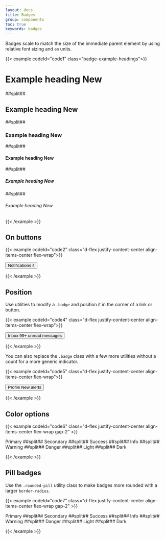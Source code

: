 ```yaml
---
layout: docs
title: Badges
group: components
toc: true
keywords: badges
---
```


Badges scale to match the size of the immediate parent element by using relative font sizing and ```em``` units.

{{< example codeId="code1" class="badge-example-headings">}}

<h1>Example heading <span class="badge bg-secondary">New</span></h1>
##split##
<h2>Example heading <span class="badge bg-secondary">New</span></h2>
##split##
<h3>Example heading <span class="badge bg-secondary">New</span></h3>
##split##
<h4>Example heading <span class="badge bg-secondary">New</span></h4>
##split##
<h5>Example heading <span class="badge bg-secondary">New</span></h5>
##split##
<h6>Example heading <span class="badge bg-secondary">New</span></h6>

{{< /example >}}

## On buttons

{{< example codeId="code2" class="d-flex justify-content-center align-items-center flex-wrap">}}

<button type="button" class="btn btn-primary">
  Notifications <span class="badge bg-warning">4</span>
</button>

{{< /example >}}

## Position

Use utilities to modify a ```.badge``` and position it in the corner of a link or button.

{{< example codeId="code4" class="d-flex justify-content-center align-items-center flex-wrap">}}

<button type="button" class="btn btn-success position-relative">
  Inbox
  <span class="position-absolute top-0 start-100 translate-middle badge rounded-pill bg-danger">
    99+
    <span class="visually-hidden">unread messages</span>
  </span>
</button>

{{< /example >}}

You can also replace the ```.badge``` class with a few more utilities without a count
for a more generic indicator.

{{< example codeId="code5" class="d-flex justify-content-center align-items-center flex-wrap">}}

<button type="button" class="btn btn-warning position-relative">
  Profile
  <span class="position-absolute top-0 start-100 translate-middle p-2 bg-danger border border-light rounded-circle">
    <span class="visually-hidden">New alerts</span>
  </span>
</button>

{{< /example >}}

## Color options

{{< example codeId="code6" class="d-flex justify-content-center align-items-center flex-wrap gap-2" >}}

<span class="badge bg-primary">Primary</span>
##split##
<span class="badge bg-secondary">Secondary</span>
##split##
<span class="badge bg-success">Success</span>
##split##
<span class="badge bg-info">Info</span>
##split##
<span class="badge bg-warning">Warning</span>
##split##
<span class="badge bg-danger">Danger</span>
##split##
<span class="badge bg-light">Light</span>
##split##
<span class="badge bg-dark">Dark</span>

{{< /example >}}

## Pill badges

Use the ```.rounded-pill``` utility class to make badges more rounded
with a larger ```border-radius```.

{{< example codeId="code7" class="d-flex justify-content-center align-items-center flex-wrap gap-2" >}}

<span class="badge rounded-pill bg-primary">Primary</span>
##split##
<span class="badge rounded-pill bg-secondary">Secondary</span>
##split##
<span class="badge rounded-pill bg-success">Success</span>
##split##
<span class="badge rounded-pill bg-info">Info</span>
##split##
<span class="badge rounded-pill bg-warning">Warning</span>
##split##
<span class="badge rounded-pill bg-danger">Danger</span>
##split##
<span class="badge rounded-pill bg-light">Light</span>
##split##
<span class="badge rounded-pill bg-dark">Dark</span>

{{< /example >}}
